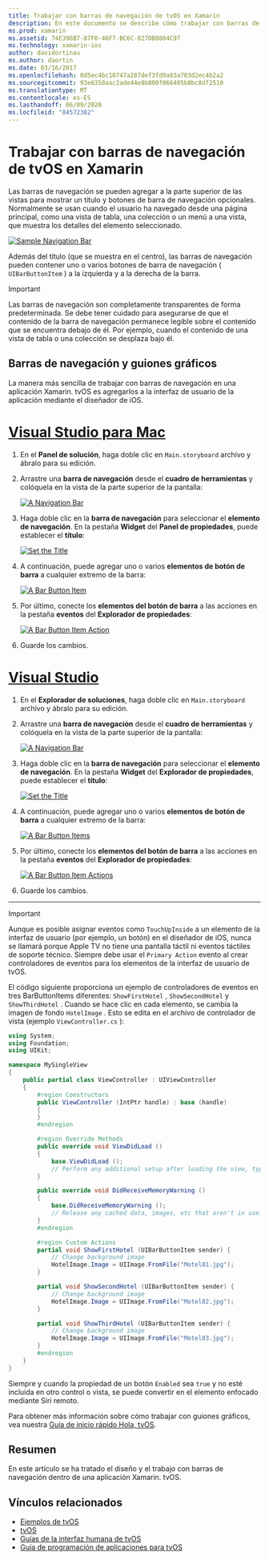 ```yaml
---
title: Trabajar con barras de navegación de tvOS en Xamarin
description: En este documento se describe cómo trabajar con barras de navegación en una aplicación tvOS compilada con Xamarin. Describe cómo configurar las barras de navegación en un guión gráfico y responder a los eventos de estos botones.
ms.prod: xamarin
ms.assetid: 74E396B7-87F0-46F7-BC6C-827DB8884C97
ms.technology: xamarin-ios
author: davidortinau
ms.author: daortin
ms.date: 03/16/2017
ms.openlocfilehash: 0d5ec4bc10747a287def3fd9a83a703d2ec4b2a2
ms.sourcegitcommit: 93e6358aac2ade44e8b800f066405b8bc8df2510
ms.translationtype: MT
ms.contentlocale: es-ES
ms.lasthandoff: 06/09/2020
ms.locfileid: "84572382"
---
```

# <a name="working-with-tvos-navigation-bars-in-xamarin"></a>Trabajar con barras de navegación de tvOS en Xamarin

Las barras de navegación se pueden agregar a la parte superior de las vistas para mostrar un título y botones de barra de navegación opcionales. Normalmente se usan cuando el usuario ha navegado desde una página principal, como una vista de tabla, una colección o un menú a una vista, que muestra los detalles del elemento seleccionado.

[![](navigation-bars-images/navbar01.png "Sample Navigation Bar")](navigation-bars-images/navbar01.png#lightbox)

Además del título (que se muestra en el centro), las barras de navegación pueden contener uno o varios botones de barra de navegación ( `UIBarButtonItem` ) a la izquierda y a la derecha de la barra.

> [!IMPORTANT]
> Las barras de navegación son completamente transparentes de forma predeterminada. Se debe tener cuidado para asegurarse de que el contenido de la barra de navegación permanece legible sobre el contenido que se encuentra debajo de él. Por ejemplo, cuando el contenido de una vista de tabla o una colección se desplaza bajo él.

<a name="Navigation-Bars-and-Storyboards"></a>

## <a name="navigation-bars-and-storyboards"></a>Barras de navegación y guiones gráficos

La manera más sencilla de trabajar con barras de navegación en una aplicación Xamarin. tvOS es agregarlos a la interfaz de usuario de la aplicación mediante el diseñador de iOS.

# <a name="visual-studio-for-mac"></a>[Visual Studio para Mac](#tab/macos)

1. En el **Panel de solución**, haga doble clic en `Main.storyboard` archivo y ábralo para su edición.
1. Arrastre una **barra de navegación** desde el **cuadro de herramientas** y colóquela en la vista de la parte superior de la pantalla:

    [![](navigation-bars-images/navbar02.png "A Navigation Bar")](navigation-bars-images/navbar02.png#lightbox)
1. Haga doble clic en la **barra de navegación** para seleccionar el **elemento de navegación**. En la pestaña **Widget** del **Panel de propiedades**, puede establecer el **título**:

    [![](navigation-bars-images/navbar03.png "Set the Title")](navigation-bars-images/navbar03.png#lightbox)
1. A continuación, puede agregar uno o varios **elementos de botón de barra** a cualquier extremo de la barra:

    [![](navigation-bars-images/navbar04.png "A Bar Button Item")](navigation-bars-images/navbar04.png#lightbox)
1. Por último, conecte los **elementos del botón de barra** a las acciones en la pestaña **eventos** del **Explorador de propiedades**:

    [![](navigation-bars-images/navbar05.png "A Bar Button Item Action")](navigation-bars-images/navbar05.png#lightbox)
1. Guarde los cambios.

# <a name="visual-studio"></a>[Visual Studio](#tab/windows)

1. En el **Explorador de soluciones**, haga doble clic en `Main.storyboard` archivo y ábralo para su edición.
1. Arrastre una **barra de navegación** desde el **cuadro de herramientas** y colóquela en la vista de la parte superior de la pantalla:

    [![](navigation-bars-images/navbar02-vs.png "A Navigation Bar")](navigation-bars-images/navbar02-vs.png#lightbox)
1. Haga doble clic en la **barra de navegación** para seleccionar el **elemento de navegación**. En la pestaña **Widget** del **Explorador de propiedades**, puede establecer el **título**:

    [![](navigation-bars-images/navbar03-vs.png "Set the Title")](navigation-bars-images/navbar03-vs.png#lightbox)
1. A continuación, puede agregar uno o varios **elementos de botón de barra** a cualquier extremo de la barra:

    [![](navigation-bars-images/navbar04-vs.png "A Bar Button Items")](navigation-bars-images/navbar04-vs.png#lightbox)
1. Por último, conecte los **elementos del botón de barra** a las acciones en la pestaña **eventos** del **Explorador de propiedades**:

    [![](navigation-bars-images/navbar05-vs.png "A Bar Button Item Actions")](navigation-bars-images/navbar05-vs.png#lightbox)
1. Guarde los cambios.

-----

> [!IMPORTANT]
> Aunque es posible asignar eventos como `TouchUpInside` a un elemento de la interfaz de usuario (por ejemplo, un botón) en el diseñador de iOS, nunca se llamará porque Apple TV no tiene una pantalla táctil ni eventos táctiles de soporte técnico. Siempre debe usar el `Primary Action` evento al crear controladores de eventos para los elementos de la interfaz de usuario de tvOS.

El código siguiente proporciona un ejemplo de controladores de eventos en tres BarButtonItems diferentes: `ShowFirstHotel` , `ShowSecondHotel` y `ShowThirdHotel` . Cuando se hace clic en cada elemento, se cambia la imagen de fondo `HotelImage` . Esto se edita en el archivo de controlador de vista (ejemplo `ViewController.cs` ):

```csharp
using System;
using Foundation;
using UIKit;

namespace MySingleView
{
    public partial class ViewController : UIViewController
    {
        #region Constructors
        public ViewController (IntPtr handle) : base (handle)
        {
        }
        #endregion

        #region Override Methods
        public override void ViewDidLoad ()
        {
            base.ViewDidLoad ();
            // Perform any additional setup after loading the view, typically from a nib.
        }

        public override void DidReceiveMemoryWarning ()
        {
            base.DidReceiveMemoryWarning ();
            // Release any cached data, images, etc that aren't in use.
        }
        #endregion

        #region Custom Actions
        partial void ShowFirstHotel (UIBarButtonItem sender) {
            // Change background image
            HotelImage.Image = UIImage.FromFile("Motel01.jpg");
        }

        partial void ShowSecondHotel (UIBarButtonItem sender) {
            // Change background image
            HotelImage.Image = UIImage.FromFile("Motel02.jpg");
        }

        partial void ShowThirdHotel (UIBarButtonItem sender) {
            // Change background image
            HotelImage.Image = UIImage.FromFile("Motel03.jpg");
        }
        #endregion
    }
}
```

Siempre y cuando la propiedad de un botón `Enabled` sea `true` y no esté incluida en otro control o vista, se puede convertir en el elemento enfocado mediante Siri remoto.

Para obtener más información sobre cómo trabajar con guiones gráficos, vea nuestra [Guía de inicio rápido Hola, tvOS](~/ios/tvos/get-started/hello-tvos.md).

<a name="Summary"></a>

## <a name="summary"></a>Resumen

En este artículo se ha tratado el diseño y el trabajo con barras de navegación dentro de una aplicación Xamarin. tvOS.

## <a name="related-links"></a>Vínculos relacionados

- [Ejemplos de tvOS](https://docs.microsoft.com/samples/browse/?products=xamarin&term=Xamarin.iOS+tvOS)
- [tvOS](https://developer.apple.com/tvos/)
- [Guías de la interfaz humana de tvOS](https://developer.apple.com/tvos/human-interface-guidelines/)
- [Guía de programación de aplicaciones para tvOS](https://developer.apple.com/library/prerelease/tvos/documentation/General/Conceptual/AppleTV_PG/)
